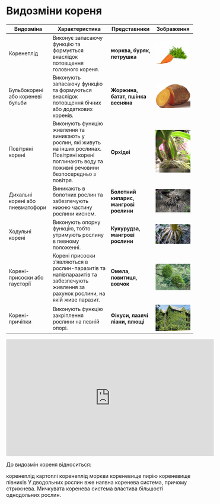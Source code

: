 # Видозмiни кореня

| Видозмiна | Характеристика | Представники | Зображення |
| -- | --- | -- | --- |
| Коренеплід | Виконує запасаючу функцiю та формується внаслiдок потовщення головного кореня. | **морква, буряк, петрушка** |![Морква](1.jpg)|
| Бульбокоренi або кореневi бульби | Виконують запасаючу функцiю та формуються внаслiдок потовщення бiчних або додаткових коренiв. | **Жоржина, батат, пшiнка весняна** | <img src="pic6_new.jpg" alt="Бульбокорені" width="300"> |
| Повiтрянi коренi | Виконують функцiю живлення та виникають у рослин, якi живуть на iнших рослинах. Повiтрянi коренi поглинають воду та поживнi речовини безпосередньо з повiтря. | **Орхiдеі** |<img src="pic7_0.jpg" alt="Орхідеї" width="200" > |
| Дихальнi коренi або пневматофори | Виникають в болотних рослин та забезпечують нижню частину рослини киснем. | **Болотний кипарис, мангровi рослини** |<img src="pic8_0.jpg" alt="Болотний кипарис" width="300" > |
| Ходульнi коренi | Виконують опорну функцiю, тобто утримують рослину в певному положеннi. | **Кукурудза, мангровi рослини** |<img src="pic9_0.jpg" alt="Ходульні корені" width="200" > |
| Коренi-присоски або гаусторiї | Коренi присоски з’являються в рослин-паразитiв та напiвпаразитiв та забезпечують живлення за рахунок рослини, на якiй живе паразит. | **Омела, повитиця, вовчок** |<img src="pic11_new.jpg" alt="Омела" width="200" > |
| Коренi-причiпки | Виконують функцiю закрiплення рослини на певнiй опорi. | **Фiкуси, лазячi лiани, плющi** |<img src="pic12_0.jpg" alt="Омела" width="200" > |

<div class="fluidMedia">
<iframe align="center" width="560" height="315" src="https://www.youtube.com/embed/Foj6jIDb5Ho" frameborder="0" allowfullscreen></iframe>
</div>
<div class="popup">
</div>


<quiz correctLabel="correct" incorrectLabel="incorrect" checkLabel="check">
    <question text="">
        <p>До видозмін кореня відноситься:</p>
        <answer>коренеплід картоплі</answer>
        <answer correct>коренеплід моркви </answer>
        <answer>кореневище пирію</answer>
        <answer>кореневище півників</answer>
        <explanation>
        У дводольних рослин вже наявна коренева система, причому стрижнева. Мичкувата коренева система властива більшості однодольних рослин.
        </explanation>
    </question>
</quiz>
